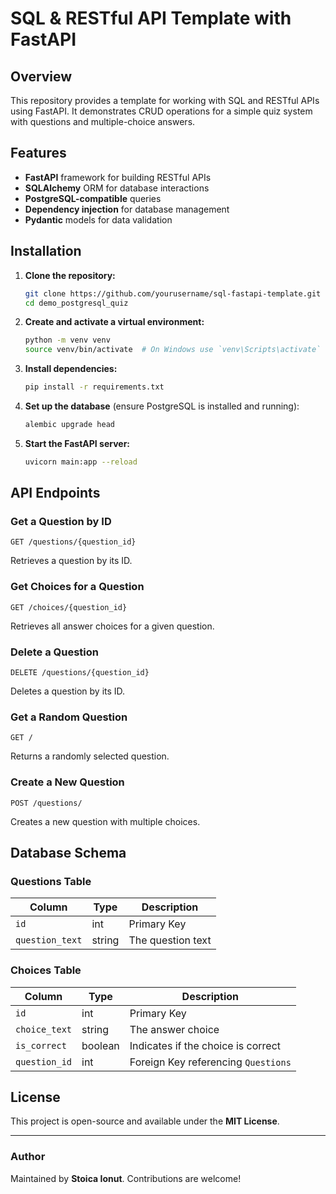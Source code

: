# SQL & RESTful API Template with FastAPI

## Overview
This repository provides a template for working with SQL and RESTful APIs using FastAPI. It demonstrates CRUD operations for a simple quiz system with questions and multiple-choice answers.

## Features
- **FastAPI** framework for building RESTful APIs
- **SQLAlchemy** ORM for database interactions
- **PostgreSQL-compatible** queries
- **Dependency injection** for database management
- **Pydantic** models for data validation

## Installation

1. **Clone the repository:**
   ```sh
   git clone https://github.com/yourusername/sql-fastapi-template.git
   cd demo_postgresql_quiz
   ```
2. **Create and activate a virtual environment:**
   ```sh
   python -m venv venv
   source venv/bin/activate  # On Windows use `venv\Scripts\activate`
   ```
3. **Install dependencies:**
   ```sh
   pip install -r requirements.txt
   ```
4. **Set up the database** (ensure PostgreSQL is installed and running):
   ```sh
   alembic upgrade head
   ```
5. **Start the FastAPI server:**
   ```sh
   uvicorn main:app --reload
   ```

## API Endpoints

### Get a Question by ID
```http
GET /questions/{question_id}
```
Retrieves a question by its ID.

### Get Choices for a Question
```http
GET /choices/{question_id}
```
Retrieves all answer choices for a given question.

### Delete a Question
```http
DELETE /questions/{question_id}
```
Deletes a question by its ID.

### Get a Random Question
```http
GET /
```
Returns a randomly selected question.

### Create a New Question
```http
POST /questions/
```
Creates a new question with multiple choices.

## Database Schema

### Questions Table
| Column       | Type    | Description |
|-------------|--------|-------------|
| `id`        | int    | Primary Key |
| `question_text` | string | The question text |

### Choices Table
| Column       | Type    | Description |
|-------------|--------|-------------|
| `id`        | int    | Primary Key |
| `choice_text` | string | The answer choice |
| `is_correct` | boolean | Indicates if the choice is correct |
| `question_id` | int    | Foreign Key referencing `Questions` |

## License
This project is open-source and available under the **MIT License**.

---
### Author
Maintained by **Stoica Ionut**. Contributions are welcome!

